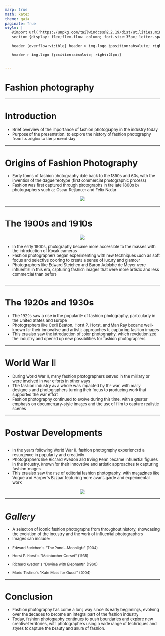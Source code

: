 ```yaml
---
marp: true
math: katex
theme: gaia
paginate: True
style: |
   @import url('https://unpkg.com/tailwindcss@2.2.19/dist/utilities.min.css');
   section {display: flex;flex-flow: column; font-size:35px; letter-spacing:1.4px;}

   header {overflow:visible} header > img.logo {position:absolute; right:15px;}

   header > img.logo {position:absolute; right:15px;}


---
```

<!-- backgroundImage: url('backgrounds/aaabstract (5).png') -->
<!-- _class: lead -->

 # **Fashion photography**

---
<style scoped>p,li {font-size:0.92em}</style>

 # **Introduction**
- Brief overview of the importance of fashion photography in the industry today
- Purpose of the presentation: to explore the history of fashion photography from its origins to the present day


---
<style scoped>p,li {font-size:0.88em}</style>

 # Origins of Fashion Photography
- Early forms of fashion photography date back to the 1850s and 60s, with the invention of the daguerreotype (first commercial photographic process)
- Fashion was first captured through photographs in the late 1800s by photographers such as Oscar Rejlander and Felix Nadar
<div style="display: flex; flex: 1 1 auto; flex-flow: row; min-height: 0"><div style="display: flex; flex: 1 1 auto; justify-content: center;min-height:0;min-width:0; margin-bottom:0.1em;;margin-right:0.15em">
<img style='object-fit: contain; max-height:100%; max-width:100%; background-color: rgba(0,0,0,0);' src='https://upload.wikimedia.org/wikipedia/commons/thumb/1/1f/Virginia_Verasis_Countess_of_Castiglione_-_Scherzo_di_Follia_-_Google_Art_Project.jpg/220px-Virginia_Verasis_Countess_of_Castiglione_-_Scherzo_di_Follia_-_Google_Art_Project.jpg'/>
</div>
</div>


---
<style scoped>p,li {font-size:0.84em}</style>

 # The 1900s and 1910s
<div style='flex:1 1 auto; min-height:0;' class="grid grid-cols-8 gap-4">
<div style='display:flex; flex-flow:column; min-height:0;' class="col-span-4">

<div style="display: flex; flex: 1 1 auto; flex-flow: row; min-height: 0"><div style="display: flex; flex: 1 1 auto; justify-content: center;min-height:0;min-width:0; margin-bottom:0.1em;;margin-right:0.15em">
<img style='object-fit: contain; max-height:100%; max-width:100%; background-color: rgba(0,0,0,0);' src='https://upload.wikimedia.org/wikipedia/commons/thumb/1/15/Helen_Lee_Worthing_for_US_Vogue%2C_December_1919.jpg/220px-Helen_Lee_Worthing_for_US_Vogue%2C_December_1919.jpg'/>
</div>
</div>

</div>

<div style='display:flex; flex-flow:column; min-height:0;' class="col-span-4">

- In the early 1900s, photography became more accessible to the masses with the introduction of Kodak cameras
- Fashion photographers began experimenting with new techniques such as soft focus and selective coloring to create a sense of luxury and glamour
- Photographers like Edward Steichen and Baron Adolphe de Meyer were influential in this era, capturing fashion images that were more artistic and less commercial than before
</div>

</div>


---
<style scoped>p,li {font-size:0.88em}</style>

 # The 1920s and 1930s

- The 1920s saw a rise in the popularity of fashion photography, particularly in the United States and Europe
- Photographers like Cecil Beaton, Horst P. Horst, and Man Ray became well-known for their innovative and artistic approaches to capturing fashion images
- This era also saw the introduction of color photography, which revolutionized the industry and opened up new possibilities for fashion photographers

---
<style scoped>p,li {font-size:0.88em}</style>

 # **World War II**

- During World War II, many fashion photographers served in the military or were involved in war efforts in other ways
- The fashion industry as a whole was impacted by the war, with many designers and photographers turning their focus to producing work that supported the war effort
- Fashion photography continued to evolve during this time, with a greater emphasis on documentary-style images and the use of film to capture realistic scenes

---
<style scoped>p,li {font-size:0.84em}</style>

 # Postwar Developments
<div style='flex:1 1 auto; min-height:0;' class="grid grid-cols-8 gap-4">
<div style='display:flex; flex-flow:column; min-height:0;' class="col-span-4">

- In the years following World War II, fashion photography experienced a resurgence in popularity and creativity
- Photographers like Richard Avedon and Irving Penn became influential figures in the industry, known for their innovative and artistic approaches to capturing fashion images
- This era also saw the rise of editorial fashion photography, with magazines like Vogue and Harper's Bazaar featuring more avant-garde and experimental work
</div>

<div style='display:flex; flex-flow:column; min-height:0;' class="col-span-4">

<div style="display: flex; flex: 1 1 auto; flex-flow: row; min-height: 0"><div style="display: flex; flex: 1 1 auto; justify-content: center;min-height:0;min-width:0; margin-bottom:0.1em;;margin-right:0.15em">
<img style='object-fit: contain; max-height:100%; max-width:100%; background-color: rgba(0,0,0,0);' src='https://upload.wikimedia.org/wikipedia/commons/thumb/3/38/Toni_Frissell%2C_Fashion_model%2C_Washington%2C_D.C.%2C_1949.jpg/220px-Toni_Frissell%2C_Fashion_model%2C_Washington%2C_D.C.%2C_1949.jpg'/>
</div>
</div>

</div>

</div>


---
<style scoped>p,li {font-size:0.76em}</style>

 # _Gallery_

- A selection of iconic fashion photographs from throughout history, showcasing the evolution of the industry and the work of influential photographers
- Images can include:

+ Edward Steichen's "The Pond--Moonlight" (1904)

+ Horst P. Horst's "Mainbocher Corset" (1935)

+ Richard Avedon's "Dovima with Elephants" (1960)

+ Mario Testino's "Kate Moss for Gucci" (2004)

---
<style scoped>p,li {font-size:0.92em}</style>

 # Conclusion

- Fashion photography has come a long way since its early beginnings, evolving over the decades to become an integral part of the fashion industry
- Today, fashion photography continues to push boundaries and explore new creative territories, with photographers using a wide range of techniques and styles to capture the beauty and allure of fashion.